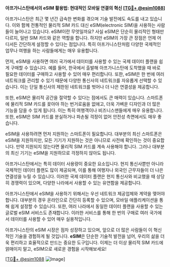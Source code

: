**아프가니스탄에서의 eSIM 활용법: 현대적인 모바일 연결의 혁신 [[TG💪+ @esim1088](https://t.me/s/esim1088)]**

아프가니스탄은 최근 몇 년간 급속한 변화를 겪으며 기술 발전에도 속도를 내고 있습니다. 이와 함께 전통적인 물리적 SIM 카드 대신 eSIM(electronic SIM)을 사용하는 사람들이 늘어나고 있습니다. eSIM이란 무엇일까요? 사실 eSIM은 단순히 물리적인 형태만 다르지, 일반 SIM 카드와 같은 역할을 합니다. 하지만 eSIM의 가장 큰 장점은 언제 어디서든 간단하게 설정할 수 있다는 점입니다. 특히 아프가니스탄처럼 다양한 국제적인 업무나 여행을 하는 사람들에게는 매우 유용합니다.

먼저, eSIM을 사용하면 여러 국가에서 데이터를 사용할 수 있는 국제 데이터 플랜을 쉽게 구매할 수 있습니다. 예를 들어, 한국에서 출발해 아프가니스탄에 도착했을 때 바로 필요한 데이터를 구매하고 사용할 수 있어 매우 편리합니다. 또한, eSIM은 한 번에 여러 네트워크를 관리할 수 있기 때문에 다양한 통신사의 네트워크를 자유롭게 선택할 수 있습니다. 이는 단일 통신사의 제한된 네트워크를 벗어나 더 나은 연결성을 제공합니다.

또한, eSIM은 물리적 공간을 절약할 수 있다는 점에서도 큰 매력이 있습니다. 스마트폰에 물리적 SIM 카드를 꽂아야 하는 번거로움을 없애고, 더욱 가벼운 디자인과 더 많은 기능을 담을 수 있게 됩니다. 이는 특히 여행객이나 비즈니스맨들에게 매우 유용합니다. 또한, eSIM은 SIM 카드를 분실하거나 파손될 걱정이 없어 안전성 측면에서도 매우 좋습니다.

eSIM을 사용하려면 먼저 지원하는 스마트폰이 필요합니다. 대부분의 최신 스마트폰은 eSIM을 지원하지만, 모든 기기가 지원하는 것은 아니므로 사전에 확인하는 것이 중요합니다. 만약 지원되지 않는다면 물리적 SIM 카드를 계속 사용해야 합니다. 그러나 대부분의 최신 기기는 eSIM을 지원하므로 걱정하지 않아도 됩니다.

아프가니스탄에서는 특히 데이터 사용량이 중요한 요소입니다. 현지 통신사뿐만 아니라 국제적인 데이터 플랜도 많이 제공되며, 이를 통해 여행자나 외국인 근무자들이 더 나은 연결성을 누릴 수 있습니다. 이러한 국제 데이터 플랜은 현지 통신사와 비교했을 때 상당히 경쟁력이 있으며, 다양한 나라에서 사용할 수 있는 유연함을 제공합니다.

아프가니스탄에서 eSIM을 사용하기 위해서는 우선 네트워크 제공업체와 계약을 맺어야 합니다. 대부분의 경우 온라인으로 간단히 등록할 수 있으며, 모바일 애플리케이션을 통해 쉽게 설정할 수 있습니다. 또한, 여러 나라에서 동일한 데이터 플랜을 사용할 수 있는 글로벌 eSIM 서비스도 존재합니다. 이러한 서비스를 통해 한 번의 구매로 여러 국가에서 데이터를 사용할 수 있어 매우 실용적입니다.

아프가니스탄의 eSIM 시장은 점차 성장하고 있으며, 앞으로 더 많은 사람들이 이 혁신적인 기술을 경험하게 될 것입니다. **eSIM**은 단순한 기술적 발전을 넘어, 우리의 삶을 더욱 편리하고 효율적으로 만드는 중요한 도구입니다. 이제는 더 이상 물리적 SIM 카드에 얽매이지 말고, eSIM으로 새로운 경험을 시작해보세요!

[[TG💪+ @esim1088](https://t.me/s/esim1088) ![Image](https://i.postimg.cc/Y0z9fWf4/image.png)]